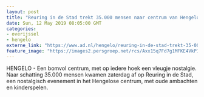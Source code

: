 ```yaml
---
layout: post
title: "Reuring in de Stad trekt 35.000 mensen naar centrum van Hengelo"
date: Sun, 12 May 2019 08:05:00 GMT
categories: 
- overijssel 
- hengelo 
externe_link: "https://www.ad.nl/hengelo/reuring-in-de-stad-trekt-35-000-mensen-naar-centrum-van-hengelo~a592e604/"
feature_image: "https://images2.persgroep.net/rcs/Axx15q7Fd7g1MFKE4VkP18J-JSk/diocontent/147977916/_fitwidth/400/?appId=21791a8992982cd8da851550a453bd7f&quality=0.7"
---
```


HENGELO - Een bomvol centrum, met op iedere hoek een vleugje nostalgie. Naar schatting 35.000 mensen kwamen zaterdag af op Reuring in de Stad, een nostalgisch evenement in het Hengelose centrum, met oude ambachten en kinderspelen.
